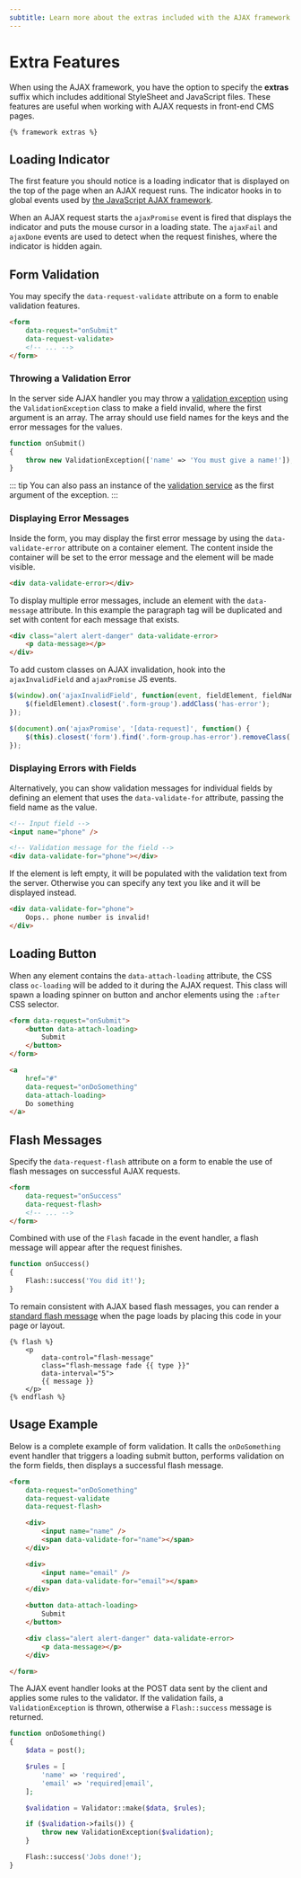 ```yaml
---
subtitle: Learn more about the extras included with the AJAX framework.
---
```

# Extra Features

When using the AJAX framework, you have the option to specify the **extras** suffix which includes additional StyleSheet and JavaScript files. These features are useful when working with AJAX requests in front-end CMS pages.

```twig
{% framework extras %}
```

## Loading Indicator

The first feature you should notice is a loading indicator that is displayed on the top of the page when an AJAX request runs. The indicator hooks in to global events used by [the JavaScript AJAX framework](./javascript-api.md).

When an AJAX request starts the `ajaxPromise` event is fired that displays the indicator and puts the mouse cursor in a loading state. The `ajaxFail` and `ajaxDone` events are used to detect when the request finishes, where the indicator is hidden again.

## Form Validation

You may specify the `data-request-validate` attribute on a form to enable validation features.

```html
<form
    data-request="onSubmit"
    data-request-validate>
    <!-- ... -->
</form>
```

### Throwing a Validation Error

In the server side AJAX handler you may throw a [validation exception](../../extend/system/exceptions.md) using the `ValidationException` class to make a field invalid, where the first argument is an array. The array should use field names for the keys and the error messages for the values.

```php
function onSubmit()
{
    throw new ValidationException(['name' => 'You must give a name!']);
}
```

::: tip
You can also pass an instance of the [validation service](../../extend/services/validation.md) as the first argument of the exception.
:::

### Displaying Error Messages

Inside the form, you may display the first error message by using the `data-validate-error` attribute on a container element. The content inside the container will be set to the error message and the element will be made visible.

```html
<div data-validate-error></div>
```

To display multiple error messages, include an element with the `data-message` attribute. In this example the paragraph tag will be duplicated and set with content for each message that exists.

```html
<div class="alert alert-danger" data-validate-error>
    <p data-message></p>
</div>
```

To add custom classes on AJAX invalidation, hook into the `ajaxInvalidField` and `ajaxPromise` JS events.

```js
$(window).on('ajaxInvalidField', function(event, fieldElement, fieldName, errorMsg, isFirst) {
    $(fieldElement).closest('.form-group').addClass('has-error');
});

$(document).on('ajaxPromise', '[data-request]', function() {
    $(this).closest('form').find('.form-group.has-error').removeClass('has-error');
});
```

### Displaying Errors with Fields

Alternatively, you can show validation messages for individual fields by defining an element that uses the `data-validate-for` attribute, passing the field name as the value.

```html
<!-- Input field -->
<input name="phone" />

<!-- Validation message for the field -->
<div data-validate-for="phone"></div>
```

If the element is left empty, it will be populated with the validation text from the server. Otherwise you can specify any text you like and it will be displayed instead.

```html
<div data-validate-for="phone">
    Oops.. phone number is invalid!
</div>
```

## Loading Button

When any element contains the `data-attach-loading` attribute, the CSS class `oc-loading` will be added to it during the AJAX request. This class will spawn a loading spinner on button and anchor elements using the `:after` CSS selector.

```html
<form data-request="onSubmit">
    <button data-attach-loading>
        Submit
    </button>
</form>

<a
    href="#"
    data-request="onDoSomething"
    data-attach-loading>
    Do something
</a>
```

<a id="oc-flash-messages"></a>
## Flash Messages

Specify the `data-request-flash` attribute on a form to enable the use of flash messages on successful AJAX requests.

```html
<form
    data-request="onSuccess"
    data-request-flash>
    <!-- ... -->
</form>
```

Combined with use of the `Flash` facade in the event handler, a flash message will appear after the request finishes.

```php
function onSuccess()
{
    Flash::success('You did it!');
}
```

To remain consistent with AJAX based flash messages, you can render a [standard flash message](../../markup/tag/flash.md) when the page loads by placing this code in your page or layout.

```twig
{% flash %}
    <p
        data-control="flash-message"
        class="flash-message fade {{ type }}"
        data-interval="5">
        {{ message }}
    </p>
{% endflash %}
```

## Usage Example

Below is a complete example of form validation. It calls the `onDoSomething` event handler that triggers a loading submit button, performs validation on the form fields, then displays a successful flash message.

```html
<form
    data-request="onDoSomething"
    data-request-validate
    data-request-flash>

    <div>
        <input name="name" />
        <span data-validate-for="name"></span>
    </div>

    <div>
        <input name="email" />
        <span data-validate-for="email"></span>
    </div>

    <button data-attach-loading>
        Submit
    </button>

    <div class="alert alert-danger" data-validate-error>
        <p data-message></p>
    </div>

</form>
```

The AJAX event handler looks at the POST data sent by the client and applies some rules to the validator. If the validation fails, a `ValidationException` is thrown, otherwise a `Flash::success` message is returned.

```php
function onDoSomething()
{
    $data = post();

    $rules = [
        'name' => 'required',
        'email' => 'required|email',
    ];

    $validation = Validator::make($data, $rules);

    if ($validation->fails()) {
        throw new ValidationException($validation);
    }

    Flash::success('Jobs done!');
}
```
